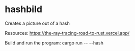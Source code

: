 # hashbild
Creates a picture out of a hash

Resources: 
https://the-ray-tracing-road-to-rust.vercel.app/ 

Build and run the program: 
cargo run -- --hash

